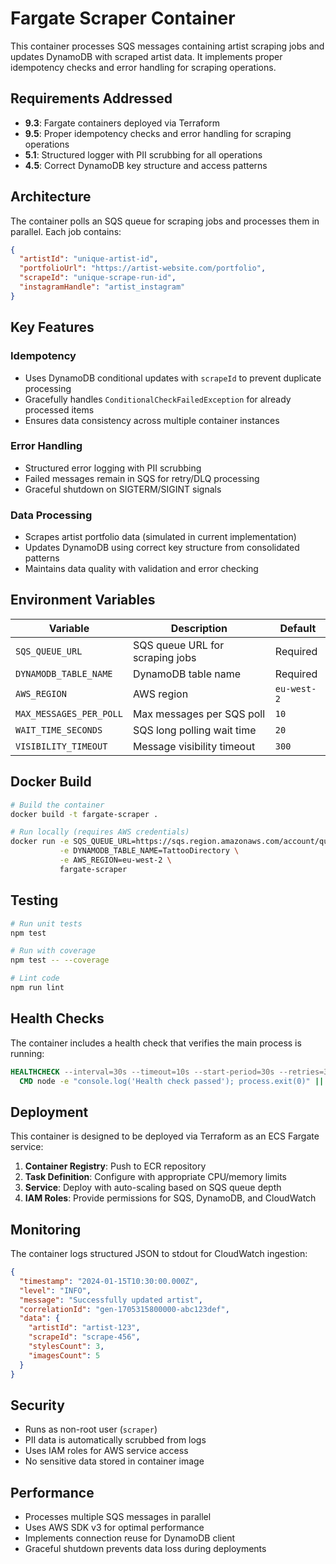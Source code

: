 # Fargate Scraper Container

This container processes SQS messages containing artist scraping jobs and updates DynamoDB with scraped artist data. It implements proper idempotency checks and error handling for scraping operations.

## Requirements Addressed

- **9.3**: Fargate containers deployed via Terraform
- **9.5**: Proper idempotency checks and error handling for scraping operations  
- **5.1**: Structured logger with PII scrubbing for all operations
- **4.5**: Correct DynamoDB key structure and access patterns

## Architecture

The container polls an SQS queue for scraping jobs and processes them in parallel. Each job contains:

```json
{
  "artistId": "unique-artist-id",
  "portfolioUrl": "https://artist-website.com/portfolio", 
  "scrapeId": "unique-scrape-run-id",
  "instagramHandle": "artist_instagram"
}
```

## Key Features

### Idempotency
- Uses DynamoDB conditional updates with `scrapeId` to prevent duplicate processing
- Gracefully handles `ConditionalCheckFailedException` for already processed items
- Ensures data consistency across multiple container instances

### Error Handling
- Structured error logging with PII scrubbing
- Failed messages remain in SQS for retry/DLQ processing
- Graceful shutdown on SIGTERM/SIGINT signals

### Data Processing
- Scrapes artist portfolio data (simulated in current implementation)
- Updates DynamoDB using correct key structure from consolidated patterns
- Maintains data quality with validation and error checking

## Environment Variables

| Variable | Description | Default |
|----------|-------------|---------|
| `SQS_QUEUE_URL` | SQS queue URL for scraping jobs | Required |
| `DYNAMODB_TABLE_NAME` | DynamoDB table name | Required |
| `AWS_REGION` | AWS region | `eu-west-2` |
| `MAX_MESSAGES_PER_POLL` | Max messages per SQS poll | `10` |
| `WAIT_TIME_SECONDS` | SQS long polling wait time | `20` |
| `VISIBILITY_TIMEOUT` | Message visibility timeout | `300` |

## Docker Build

```bash
# Build the container
docker build -t fargate-scraper .

# Run locally (requires AWS credentials)
docker run -e SQS_QUEUE_URL=https://sqs.region.amazonaws.com/account/queue \
           -e DYNAMODB_TABLE_NAME=TattooDirectory \
           -e AWS_REGION=eu-west-2 \
           fargate-scraper
```

## Testing

```bash
# Run unit tests
npm test

# Run with coverage
npm test -- --coverage

# Lint code
npm run lint
```

## Health Checks

The container includes a health check that verifies the main process is running:

```dockerfile
HEALTHCHECK --interval=30s --timeout=10s --start-period=30s --retries=3 \
  CMD node -e "console.log('Health check passed'); process.exit(0)" || exit 1
```

## Deployment

This container is designed to be deployed via Terraform as an ECS Fargate service:

1. **Container Registry**: Push to ECR repository
2. **Task Definition**: Configure with appropriate CPU/memory limits
3. **Service**: Deploy with auto-scaling based on SQS queue depth
4. **IAM Roles**: Provide permissions for SQS, DynamoDB, and CloudWatch

## Monitoring

The container logs structured JSON to stdout for CloudWatch ingestion:

```json
{
  "timestamp": "2024-01-15T10:30:00.000Z",
  "level": "INFO",
  "message": "Successfully updated artist",
  "correlationId": "gen-1705315800000-abc123def",
  "data": {
    "artistId": "artist-123",
    "scrapeId": "scrape-456",
    "stylesCount": 3,
    "imagesCount": 5
  }
}
```

## Security

- Runs as non-root user (`scraper`)
- PII data is automatically scrubbed from logs
- Uses IAM roles for AWS service access
- No sensitive data stored in container image

## Performance

- Processes multiple SQS messages in parallel
- Uses AWS SDK v3 for optimal performance
- Implements connection reuse for DynamoDB client
- Graceful shutdown prevents data loss during deployments